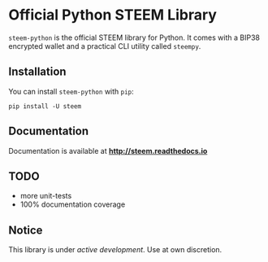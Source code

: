 # Official Python STEEM Library
`steem-python` is the official STEEM library for Python. It comes with a BIP38 encrypted wallet and a practical CLI utility called `steempy`.

## Installation
You can install `steem-python` with `pip`:

```
pip install -U steem
```

## Documentation
Documentation is available at **http://steem.readthedocs.io**

## TODO
* more unit-tests
* 100% documentation coverage

## Notice
This library is under *active development*. Use at own discretion.

